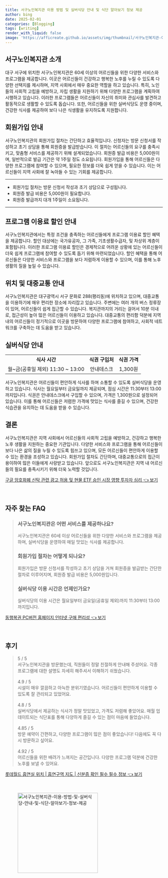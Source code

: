 ```yaml
---
title: 서구노인복지관 이용 방법 및 실버식당 안내 및 식단 알아보기 정보 제공
author: bing
date: 2025-02-01
categories: [Blogging]
tags: [writing]
render_with_liquid: false
image: 'https://afficreate.github.io/assets/img/thumbnail/서구노인복지관-이용-방법-및-실버식당-안내-및-식단-알아보기-정보-제공.webp'
---
```



<h2 id='서구노인복지관 소개'>서구노인복지관 소개</h2>

<p>대구 서구에 위치한 서구노인복지관은 60세 이상의 어르신들을 위한 다양한 서비스와 프로그램을 제공합니다. 이곳은 어르신들이 건강하고 행복한 노후를 누릴 수 있도록 다양한 선택지를 제시하며, 지역 사회에서 매우 중요한 역할을 하고 있습니다. 특히, 노인들의 사회적 고립을 예방하고, 자립 생활을 지원하기 위해 다양한 프로그램을 계획하여 시행하고 있습니다. 이러한 프로그램들은 어르신들이 자신의 취미와 관심사를 발견하고 활동적으로 생활할 수 있도록 돕습니다. 또한, 어르신들을 위한 실버식당도 운영 중이며, 건강한 식사를 제공하여 보다 나은 식생활을 유지하도록 지원합니다.</p>

<h2 id='회원가입 안내'>회원가입 안내</h2>

<p>서구노인복지관의 회원가입 절차는 간단하고 효율적입니다. 신청자는 방문 신청서를 작성하고 초기 상담을 통해 회원증을 발급받습니다. 이 절차는 어르신들의 요구를 충족시키고, 맞춤형 서비스를 제공하기 위해 설계되었습니다. 회원증 발급 비용은 5,000원이며, 일반적으로 발급 기간은 약 1주일 정도 소요됩니다. 회원가입을 통해 어르신들은 다양한 프로그램에 참여할 수 있으며, 필요한 정보를 더욱 쉽게 얻을 수 있습니다. 이는 어르신들이 지역 사회에 잘 녹아들 수 있는 기회를 제공합니다.</p>

<hr />

<ul>
    <li>회원가입 절차는 방문 신청서 작성과 초기 상담으로 구성됩니다.</li>
    <li>회원증 발급 비용은 5,000원이 필요합니다.</li>
    <li>회원증 발급까지 대개 1주일이 소요됩니다.</li>
</ul>

<hr />

<h2 id='프로그램 이용료 할인 안내'>프로그램 이용료 할인 안내</h2>

<p>서구노인복지관에서는 특정 조건을 충족하는 어르신들에게 프로그램 이용료 할인 혜택을 제공합니다. 할인 대상에는 국가유공자, 그 가족, 기초생활수급자, 및 차상위 계층이 포함됩니다. 이러한 프로그램 이용료 할인은 경제적으로 어려운 상황에 있는 어르신들이 더욱 쉽게 프로그램에 참여할 수 있도록 돕기 위해 마련되었습니다. 할인 혜택을 통해 어르신들은 다양한 서비스와 프로그램을 보다 저렴하게 이용할 수 있으며, 이를 통해 노후 생활의 질을 높일 수 있습니다.</p>

<h2 id='위치 및 대중교통 안내'>위치 및 대중교통 안내</h2>

<p>서구노인복지관은 대구광역시 서구 문화로 288(평리동)에 위치하고 있으며, 대중교통을 이용하기에 매우 편리한 장소에 자리잡고 있습니다. 주변에는 여러 개의 버스 정류장이 있어, 어르신들이 쉽게 접근할 수 있습니다. 복지관까지의 거리는 걸어서 10분 이내로, 접근성이 높아 많은 어르신들이 이용하고 있습니다. 대중교통의 편리함 덕분에 지역 내의 어르신들이 정기적으로 이곳을 방문하여 다양한 프로그램에 참여하고, 사회적 네트워크를 구축하는 데 도움을 받고 있습니다.</p>

<h2 id='실버식당 안내'>실버식당 안내</h2>

<table>
    <tr>
        <td style="text-align: center; height: 17px;"><b>식사 시간</b></td>
        <td style="text-align: center; height: 17px;"><b>식권 구입처</b></td>
        <td style="text-align: center; height: 17px;"><b>식권 가격</b></td>
    </tr>
    <tr>
        <td style="text-align: center; height: 17px;">월~금(공휴일 제외) 11:30 ~ 13:00</td>
        <td style="text-align: center; height: 17px;">안내데스크</td>
        <td style="text-align: center; height: 17px;">1,300원</td>
    </tr>
</table>

<p>서구노인복지관은 어르신들이 편안하게 식사를 하며 소통할 수 있도록 실버식당을 운영하고 있습니다. 식사는 월요일부터 금요일까지 제공되며, 점심 시간은 11:30부터 13:00까지입니다. 식권은 안내데스크에서 구입할 수 있으며, 가격은 1,300원으로 설정되어 있습니다. 이를 통해 어르신들은 저렴한 가격에 맛있는 식사를 즐길 수 있으며, 건강한 식습관을 유지하는 데 도움을 받을 수 있습니다.</p>

<h2 id='결론'>결론</h2>

<p>서구노인복지관은 지역 사회에서 어르신들의 사회적 고립을 예방하고, 건강하고 행복한 노후 생활을 지원하는 중요한 기관입니다. 다양한 서비스와 프로그램을 통해 어르신들이 보다 나은 삶의 질을 누릴 수 있도록 힘쓰고 있으며, 모든 어르신들이 편안하게 이용할 수 있는 환경을 조성하고 있습니다. 회원가입 절차도 간단하며, 대중교통으로의 접근이 용이하여 많은 이들에게 사랑받고 있습니다. 앞으로도 서구노인복지관은 지역 내 어르신들의 필요를 충족시키기 위해 더욱 노력할 것입니다.</p>


<p><a class="click-button" title="구글 암호화폐 신탁 관련 광고 허용 및 현물 ETF 승인 시장 영향 투자자 심리" href="https://afficreate.github.io/posts/%EA%B5%AC%EA%B8%80-%EC%95%94%ED%98%B8%ED%99%94%ED%8F%90-%EC%8B%A0%ED%83%81-%EA%B4%80%EB%A0%A8-%EA%B4%91%EA%B3%A0-%ED%97%88%EC%9A%A9-%EB%B0%8F-%ED%98%84%EB%AC%BC-ETF-%EC%8A%B9%EC%9D%B8-%EC%8B%9C%EC%9E%A5-%EC%98%81%ED%96%A5-%ED%88%AC%EC%9E%90%EC%9E%90-%EC%8B%AC%EB%A6%AC/" rel="dofollow">구글 암호화폐 신탁 관련 광고 허용 및 현물 ETF 승인 시장 영향 투자자 심리 👈 보기</a></p><br>
<h2 id='자주_찾는_FAQ'>자주 찾는 FAQ</h2>
<div itemscope="" itemtype="https://schema.org/FAQPage"> 
<blockquote> 
<div itemscope="" itemprop="mainEntity" itemtype="https://schema.org/Question"> 
<h3 itemprop="name">서구노인복지관은 어떤 서비스를 제공하나요?</h3> 
<div itemscope="" itemprop="acceptedAnswer" itemtype="https://schema.org/Answer"> 
<span itemprop="text"> 
<p>서구노인복지관은 60세 이상 어르신들을 위한 다양한 서비스와 프로그램을 제공하며, 실버식당을 운영하여 매일 맛있는 식사를 제공합니다.</p> 
</span> 
</div> 
</div> 

<div itemscope="" itemprop="mainEntity" itemtype="https://schema.org/Question"> 
<h3 itemprop="name">회원가입 절차는 어떻게 되나요?</h3> 
<div itemscope="" itemprop="acceptedAnswer" itemtype="https://schema.org/Answer"> 
<span itemprop="text"> 
<p>회원가입은 방문 신청서를 작성하고 초기 상담을 거쳐 회원증을 발급받는 간단한 절차로 이루어지며, 회원증 발급 비용은 5,000원입니다.</p> 
</span> 
</div> 
</div> 

<div itemscope="" itemprop="mainEntity" itemtype="https://schema.org/Question"> 
<h3 itemprop="name">실버식당 이용 시간은 언제인가요?</h3> 
<div itemscope="" itemprop="acceptedAnswer" itemtype="https://schema.org/Answer"> 
<span itemprop="text"> 
<p>실버식당의 이용 시간은 월요일부터 금요일(공휴일 제외)까지 11:30부터 13:00까지입니다.</p> 
</span> 
</div> 
</div> 

</blockquote> 
</div>
<p><a class="click-button" title="동행복권 PC버전 홈페이지 인터넷 구매 편리성" href="https://afficreate.github.io/posts/%EB%8F%99%ED%96%89%EB%B3%B5%EA%B6%8C-PC%EB%B2%84%EC%A0%84-%ED%99%88%ED%8E%98%EC%9D%B4%EC%A7%80-%EC%9D%B8%ED%84%B0%EB%84%B7-%EA%B5%AC%EB%A7%A4-%ED%8E%B8%EB%A6%AC%EC%84%B1/" rel="dofollow">동행복권 PC버전 홈페이지 인터넷 구매 편리성 👈 보기</a></p><br>
<h2 id='후기'>후기</h2>
<div itemscope itemtype="https://schema.org/Product">
  <blockquote>
  <div itemprop="review" itemscope itemtype="https://schema.org/Review">
      <div itemprop="reviewRating" itemscope itemtype="https://schema.org/Rating"> <span itemprop="ratingValue">5</span> / <span itemprop="bestRating">5</span> </div>
      <span itemprop="reviewBody">서구노인복지관을 방문했는데, 직원들이 정말 친절하게 안내해 주셨어요. 각종 프로그램에 대한 설명도 자세히 해주셔서 이해하기 쉬웠습니다.</span>
  </div>
  <br>
  <div itemprop="review" itemscope itemtype="https://schema.org/Review">
      <div itemprop="reviewRating" itemscope itemtype="https://schema.org/Rating"> <span itemprop="ratingValue">4.9</span> / <span itemprop="bestRating">5</span> </div>
      <span itemprop="reviewBody">시설이 매우 깔끔하고 아늑한 분위기였습니다. 어르신들이 편안하게 이용할 수 있도록 잘 관리되고 있었어요.</span>
  </div>
  <br>
  <div itemprop="review" itemscope itemtype="https://schema.org/Review">
      <div itemprop="reviewRating" itemscope itemtype="https://schema.org/Rating"> <span itemprop="ratingValue">4.8</span> / <span itemprop="bestRating">5</span> </div>
      <span itemprop="reviewBody">실버식당에서 제공하는 식사가 정말 맛있었고, 가격도 저렴해 좋았어요. 매월 업데이트되는 식단표를 통해 다양하게 즐길 수 있는 점이 마음에 들었습니다.</span>
  </div>
  <br>
  <div itemprop="review" itemscope itemtype="https://schema.org/Review">
      <div itemprop="reviewRating" itemscope itemtype="https://schema.org/Rating"> <span itemprop="ratingValue">4.85</span> / <span itemprop="bestRating">5</span> </div>
      <span itemprop="reviewBody">방문 예약이 간편하고, 다양한 프로그램이 많은 점이 좋았습니다! 다음에도 꼭 다시 방문하고 싶어요.</span>
  </div>
  <br>
  <div itemprop="review" itemscope itemtype="https://schema.org/Review">
      <div itemprop="reviewRating" itemscope itemtype="https://schema.org/Rating"> <span itemprop="ratingValue">4.92</span> / <span itemprop="bestRating">5</span> </div>
      <span itemprop="reviewBody">어르신들을 위한 배려가 느껴지는 공간입니다. 다양한 프로그램 덕분에 건강한 노후를 보낼 수 있어요.</span>
  </div>
  </blockquote>
</div>
<p><a class="click-button" title="롯데월드 흡연실 위치 | 흡연구역 지도 | 신분증 확인 필수 필수 정보" href="https://afficreate.github.io/posts/%EB%A1%AF%EB%8D%B0%EC%9B%94%EB%93%9C-%ED%9D%A1%EC%97%B0%EC%8B%A4-%EC%9C%84%EC%B9%98-%ED%9D%A1%EC%97%B0%EA%B5%AC%EC%97%AD-%EC%A7%80%EB%8F%84-%EC%8B%A0%EB%B6%84%EC%A6%9D-%ED%99%95%EC%9D%B8-%ED%95%84%EC%88%98-%ED%95%84%EC%88%98-%EC%A0%95%EB%B3%B4/" rel="dofollow">롯데월드 흡연실 위치 | 흡연구역 지도 | 신분증 확인 필수 필수 정보 👈 보기</a></p><br>
<figure class="image"><img src="https://afficreate.github.io/assets/img/thumbnail/서구노인복지관-이용-방법-및-실버식당-안내-및-식단-알아보기-정보-제공.webp" alt="서구노인복지관-이용-방법-및-실버식당-안내-및-식단-알아보기-정보-제공" width="256" height="256"></figure>